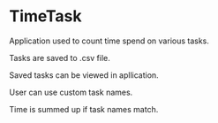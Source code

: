 # TimeTask
Application used to count time spend on various tasks.

Tasks are saved to .csv file.

Saved tasks can be viewed in apllication.

User can use custom task names.

Time is summed up if task names match.
